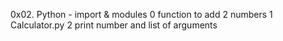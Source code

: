 0x02. Python - import & modules
0 function to add 2 numbers
1 Calculator.py
2 print number and list of arguments
